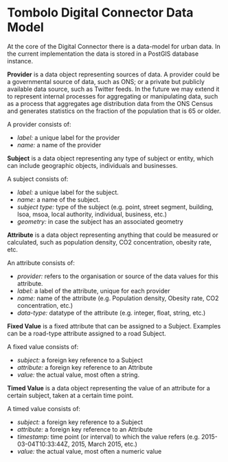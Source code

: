 # Tombolo Digital Connector Data Model

At the core of the Digital Connector there is a data-model for urban data. In the current implementation the data is stored in a PostGIS database instance.

__Provider__ is a data object representing sources of data. A provider could be a governmental source of data, such as ONS; or a private but publicly available data source, such as Twitter feeds. In the future we may extend it to represent internal processes for aggregating or manipulating data, such as a process that aggregates age distribution data from the ONS Census and generates statistics on the fraction of the population that is 65 or older.

A provider consists of:

- _label:_ a unique label for the provider
- _name:_ a name of the provider


__Subject__ is a data object representing any type of subject or entity, which can include geographic objects, individuals and businesses.

A subject consists of:

- _label:_ a unique label for the subject.
- _name:_ a name of the subject.
- _subject type:_ type of the subject (e.g. point, street segment, building, lsoa, msoa, local authority, individual, business, etc.)
- _geometry:_ in case the subject has an associated geometry


__Attribute__ is a data object representing anything that could be measured or calculated, such as population density, CO2 concentration, obesity rate, etc. 

An attribute consists of:

- _provider:_ refers to the organisation or source of the data values for this attribute.
- _label:_ a label of the attribute, unique for each provider
- _name:_ name of the attribute (e.g. Population density, Obesity rate, CO2 concentration, etc.)
- _data-type:_ datatype of the attribute (e.g. integer, float, string, etc.)


__Fixed Value__ is a fixed attribute that can be assigned to a Subject. Examples can be a road-type attribute assigned to a road Subject.

A fixed value consists of:

- _subject:_ a foreign key reference to a Subject
- _attribute:_ a foreign key reference to an Attribute
- _value:_ the actual value, most often a string.


__Timed Value__ is a data object representing the value of an attribute for a certain subject, taken at a certain time point.

A timed value consists of:

- _subject:_ a foreign key reference to a Subject
- _attribute:_ a foreign key reference to an Attribute
- _timestamp:_ time point (or interval) to which the value refers (e.g. 2015-03-04T10:33:44Z, 2015, March 2015, etc.)
- _value:_ the actual value, most often a numeric value
